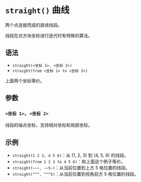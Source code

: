 # `straight()` 曲线

两个点连接而成的直线线段。

线段在对方块坐标进行迭代时有特殊的算法。

## 语法

- `straight(<坐标 1>, <坐标 2>)`
- `straight(from <坐标 1> to <坐标 2>)`

上面两个坐标等价。

## 参数

### `<坐标 1>`、`<坐标 2>`

线段的端点坐标，支持相对坐标和局部坐标。

## 示例

- `straight(1 2 3, 4 5 6)`：从 (1, 2, 3) 到 (4, 5, 6) 的线段。
- `straight(from 1 2 3 to 4 5 6)`：和上面这个例子等价。
- `straight(~~~, ~~5~)`：从当前位置到上方 5 格位置的线段。
- `straight(^^^, ^^^5)`：从当前位置到视角前方 5 格位置的线段。